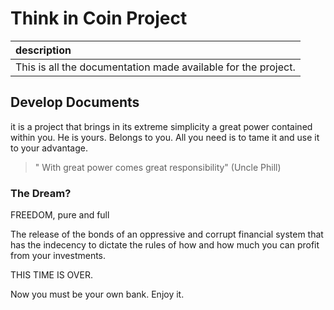 # Think in Coin Project

| description |
| :--- |
| This is all the documentation made available for the project. |

## Develop Documents

it is a project that brings in its extreme simplicity a great power contained within you. He is yours. Belongs to you. All you need is to tame it and use it to your advantage.

> " With great power comes great responsibility" \(Uncle Phill\)

### **The Dream?**

FREEDOM, pure and full

The release of the bonds of an oppressive and corrupt financial system that has the indecency to dictate the rules of how and how much you can profit from your investments.

THIS TIME IS OVER.

Now you must be your own bank. Enjoy it.

